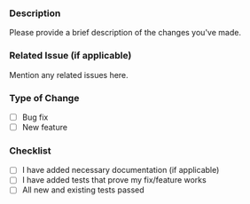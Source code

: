 ### Description

Please provide a brief description of the changes you've made.

### Related Issue (if applicable)

Mention any related issues here.

### Type of Change

- [ ] Bug fix
- [ ] New feature

### Checklist

- [ ] I have added necessary documentation (if applicable)
- [ ] I have added tests that prove my fix/feature works
- [ ] All new and existing tests passed
